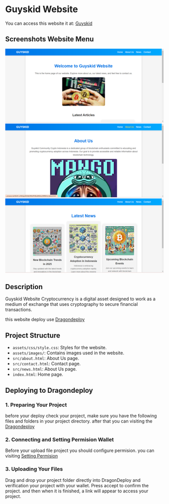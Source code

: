 # Guyskid Website

You can access this website it at: [Guyskid](https://fgyarb7kf5de3wumtscdwya3bpkgqxhvps3ro6fv7ealrmqwi5ha.arweave.net/KbAIh-ovRk3ajJyEO2AbC9RoXPV8txd4tfkAuLIWR04/)

## Screenshots Website Menu

![Homepage Screenshot](assets/ss/ss1.png)
![Latest Article Screenshot](assets/ss/ss2.png)
![About](assets/ss/ss3.png)

## Description

Guyskid Website Cryptocurrency is a digital asset designed to work as a medium of exchange that uses cryptography to secure financial transactions. 


this website deploy use [Dragondeploy](https://dragondeploy.xyz/)

## Project Structure

- `assets/css/style.css`: Styles for the website.
- `assets/images/`: Contains images used in the website.
- `src/about.html`: About Us page.
- `src/contact.html`: Contact page.
- `src/news.html`: About Us page.
- `index.html`: Home page.

## Deploying to Dragondeploy

### 1. Preparing Your Project

before your deploy check your project, make sure you have the following files and folders in your project directory. after that
you can visiting the [Dragondeploy](https://dragondeploy.xyz/)

### 2. Connecting and Setting Permision Wallet

Before your upload file project you should configure permision.
you can visiting [Setting Permision](https://dragondeploy.xyz/pro-tips)

### 3. Uploading Your Files

Drag and drop your project folder directly into DragonDeploy and verification your project with your wallet. Press accept to confirm the project. and then when it is finished, a link will appear to access your project.
